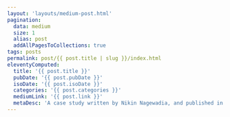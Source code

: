 ```yaml
---
layout: 'layouts/medium-post.html'
pagination:
  data: medium
  size: 1
  alias: post
  addAllPagesToCollections: true
tags: posts
permalink: post/{{ post.title | slug }}/index.html
eleventyComputed:
  title: '{{ post.title }}'
  pubDate: '{{ post.pubDate }}'
  isoDate: '{{ post.isoDate }}'
  categories: '{{ post.categories }}'
  mediumLink: '{{ post.link }}'
  metaDesc: 'A case study written by Nikin Nagewadia, and published in {{ post.pubDate | date }}.'
---
```

